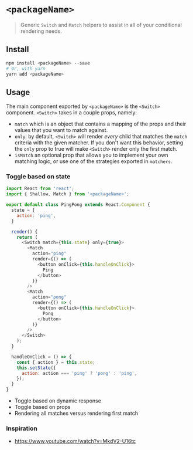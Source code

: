 # `<packageName>`

> Generic `Switch` and `Match` helpers to assist in all of your
> conditional rendering needs.

## Install

```bash
npm install <packageName> --save
# Or, with yarn
yarn add <packageName>
```

## Usage

The main component exported by `<packageName>` is the `<Switch>` component.
`<Switch>` takes in a couple props, namely:

- `match` which is an object that contains a mapping of the props and their
  values that you want to match against.
- `only`: by default, `<Switch>` will render *every* child that matches the
  `match` criteria with the given matcher. If you don't want this behavior,
  setting the `only` prop to true will make `<Switch>` render only the first match.
- `isMatch` an optional prop that allows you to implement your own matching
  logic, or use one of the strategies exported in `matchers`.

### Toggle based on state

```js
import React from 'react';
import { Shallow, Match } from '<packageName>';

export default class PingPong extends React.Component {
  state = {
    action: 'ping',
  }

  render() {
    return (
      <Switch match={this.state} only={true}>
        <Match
          action="ping"
          render={() => (
            <button onClick={this.handleOnClick}>
              Ping
            </button>
          )}
        />
        <Match
          action="pong"
          render={() => (
            <button onClick={this.handleOnClick}>
              Pong
            </button>
          )}
        />
      </Switch>
    );
  }

  handleOnClick = () => {
    const { action } = this.state;
    this.setState({
      action: action === 'ping' ? 'pong' : 'ping',
    });
  }
}
```

- Toggle based on dynamic response
- Toggle based on props
- Rendering all matches versus rendering first match

### Inspiration

- https://www.youtube.com/watch?v=MkdV2-U16tc
